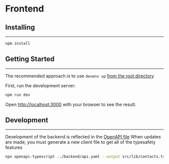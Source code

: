 # Frontend
## Installing
---
```bash
npm install
```

## Getting Started
---
The recommended approach is to use `devenv up` [from the root directory](../README.md) 

First, run the development server:

```bash
npm run dev
```

Open [http://localhost:3000](http://localhost:3000) with your browser to see the result.

## Development
---
Development of the backend is reflected in the [OpenAPI file](./../backend/api.yaml)
When updates are made, you must generate a new client file to get all of the typesafety features

```bash
npx openapi-typescript ../backend/api.yaml --output src/lib/contacts.ts
```
